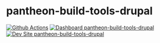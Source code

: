# pantheon-build-tools-drupal

[![Github Actions](https://github.com/Upstatement/pantheon-build-tools-drupal/actions/workflows/build_deploy_and_test.yml/badge.svg)](https://github.com/Upstatement/pantheon-build-tools-drupal/actions/workflows/build_deploy_and_test.yml)
[![Dashboard pantheon-build-tools-drupal](https://img.shields.io/badge/dashboard-pantheon_build_tools_drupal-yellow.svg)](https://dashboard.pantheon.io/sites/466a9278-e065-4ab8-b6a0-dba3c7288576#dev/code)
[![Dev Site pantheon-build-tools-drupal](https://img.shields.io/badge/site-pantheon_build_tools_drupal-blue.svg)](http://dev-pantheon-build-tools-drupal.pantheonsite.io/)